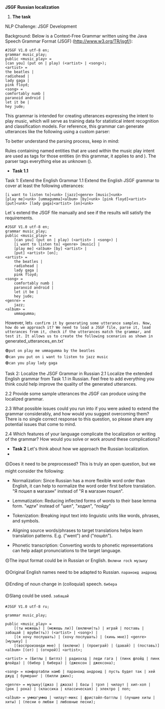 **JSGF Russian localization**

1. **The task**

NLP Challenge: JSGF Development

Background:
Below is a Context-Free Grammar written using the Java Speech Grammar Format (JSGF) (http://www.w3.org/TR/jsgf/):
~~~
#JSGF V1.0 utf-8 en;
grammar music_play;
public <music_play> =
[can you] (put on | play) (<artist> | <song>);
<artist> =
the beatles |
radiohead |
lady gaga |
pink floyd;
<song> =
comfortably numb |
paranoid android |
let it be |
hey jude;
~~~

This grammar is intended for creating utterances expressing the intent to play music, which will serve as training data for statistical intent recognition and classification models. For reference, this grammar can generate utterances like the following using a custom parser:

To better understand the parsing process, keep in mind:

Rules containing named entities that are used within the music play intent are used as tags for those entities (in this grammar, it applies to <artist> and <song>).
The parser tags everything else as unknown (<unk>).

- **Task 1.1**
  
Task 1: Extend the English Grammar
1.1 Extend the English JSGF grammar to cover at least the following utterances:
~~~
[i want to listen to]<unk> [jazz]<genre> [music]<unk>
[play me]<unk> [ummagumma]<album> [by]<unk> [pink floyd]<artist>
[put]<unk> [lady gaga]<artist> [on]<unk>
~~~


Let`s extend the JSGF file manually and see if the results will satisfy the requirements.
~~~
#JSGF V1.0 utf-8 en;
grammar music_play;
public <music_play> =
    [can you] (put on | play) (<artist> | <song>) |
    [i want to listen to] <genre> [music] |
    [play me] <album> [by] <artist> |
    [put] <artist> [on];
<artist> =
    the beatles |
    radiohead |
    lady gaga |
    pink floyd;
<song> =
    comfortably numb |
    paranoid android |
    let it be |
    hey jude;
<genre> =
    jazz;
<album> =
    ummagumma;

~~~
However, let`s confirm it by generating some utterance samples.
Now, how do we approach it?
We need to load a JSGF file, parse it, load utterances from it, check if the utterances match the grammar, and test it.
It allows us to create the following scenarios as shown in `generated_utterances_en.txt`  
~~~
🟢put on play me ummagumma by the beatles
🟢can you put on i want to listen to jazz music
🟢can you play lady gaga
~~~

Task 2: Localize the JSGF Grammar in Russian
2.1 Localize the extended English grammar from Task 1.1 in Russian. Feel free to add everything you think could help improve the quality of the generated utterances.



2.2 Provide some sample utterances the JSGF can produce using the localized grammar.

2.3 What possible issues could you run into if you were asked to extend the grammar considerably, and how would you suggest overcoming them? There is no single correct response to this question, so please share any potential issues that come to mind.

2.4 Which features of your language complicate the localization or writing of the grammar? How would you solve or work around these complications?





-  **Task 2** Let's think about how we approach the Russian localization.
-  
🟡Does it need to be preprocessed?
This is truly an open question, but we might consider the following:

- Normalization: Since Russian has a more flexible word order than English, it can help to normalize the word order first before translation.
  "Я пошел в магазин" instead of "Я в магазин пошел".

- Lemmatization: Reducing inflected forms of words to their base lemma form.
  "идти" instead of "шел", "ходил", "пойду" 

- Tokenization: Breaking input text into linguistic units like words, phrases, and symbols.
  
- Aligning source words/phrases to target translations helps learn translation patterns.
  E.g. ("went") and ("пошёл").
  
- Phonetic transcription: Converting words to phonetic representations can help adapt pronunciations to the target language.

 
🟡The input format could be in Russian or English. `Включи rock музыку`

🟡Original English names need to be adapted to Russian. `параноид андроид`

🟡Ending of noun change in (colloquial) speech.  `бибера`

🟡Slang could be used. `забацай`
~~~
#JSGF V1.0 utf-8 ru;

grammar music_play;

public <music_play> =
    [(ты можешь) | (можешь ли)] (включи(ть) | играй | поставь | забацай | вруби(ть)) (<artist> | <song>) |
    [(я хочу послушать) | (хочу послушать) | (кинь мне)] <genre> [музыку] |
    [(воспроизведи мне) | (включи) | (проиграй) | (давай) | (поставь)] <album> [(от) | (открой)] <artist>;

<artist> = (Битлы | Битлз) | радиохэд | леди гага | (пинк флойд | пинк флойда) | (бибер | бибера) | (джексон | джексона);

<song> = комфортабли намб | параноид андроид | пусть будет так | хей джуд | бумеранг | (билли джин);

<genre> = музыку|(джаз | джаза) | басы | трэп | чилаут | хип-хоп | (рок | рока) | (классика | классическая) | электро | поп;

<album> = уммагумма | чилаут-микс | фристайл-баттлы | (лучшие хиты | хиты) | (песни о любви | любовные песни);
~~~ 
   


